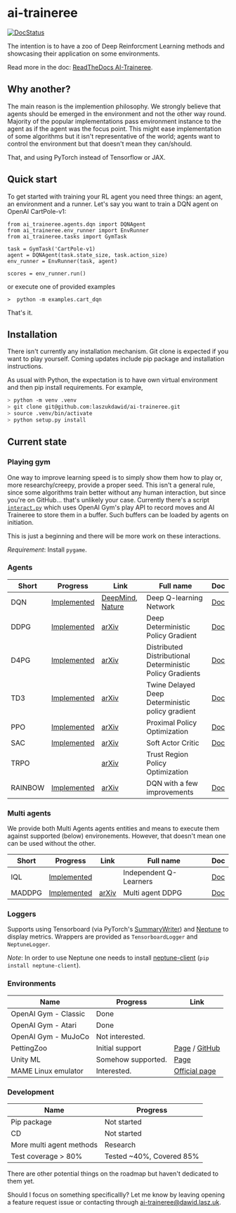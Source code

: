 # ai-traineree
[![DocStatus](https://readthedocs.org/projects/ai-traineree/badge/?version=latest)](https://ai-traineree.readthedocs.io/)

The intention is to have a zoo of Deep Reinforcment Learning methods and showcasing their application on some environments.

Read more in the doc: [ReadTheDocs AI-Traineree](https://ai-traineree.readthedocs.io/).

## Why another?

The main reason is the implemention philosophy.
We strongly believe that agents should be emerged in the environment and not the other way round.
Majority of the popular implementations pass environment instance to the agent as if the agent was the focus point.
This might ease implementation of some algorithms but it isn't representative of the world;
agents want to control the environment but that doesn't mean they can/should.

That, and using PyTorch instead of Tensorflow or JAX.

## Quick start

To get started with training your RL agent you need three things: an agent, an environment and a runner. Let's say you want to train a DQN agent on OpenAI CartPole-v1:
```
from ai_traineree.agents.dqn import DQNAgent
from ai_traineree.env_runner import EnvRunner
from ai_traineree.tasks import GymTask

task = GymTask('CartPole-v1)
agent = DQNAgent(task.state_size, task.action_size)
env_runner = EnvRunner(task, agent)

scores = env_runner.run()
```
or execute one of provided examples
```
>  python -m examples.cart_dqn
```

That's it.

## Installation

There isn't currently any installation mechanism. Git clone is expected if you want to play yourself. Coming updates include pip package and installation instructions.

As usual with Python, the expectation is to have own virtual environment and then pip install requirements. For example,
```bash
> python -m venv .venv
> git clone git@github.com:laszukdawid/ai-traineree.git
> source .venv/bin/activate
> python setup.py install
```

## Current state

### Playing gym
One way to improve learning speed is to simply show them how to play or, more researchy/creepy, provide a proper seed.
This isn't a general rule, since some algorithms train better without any human interaction, but since you're on GitHub... that's unlikely your case.
Currently there's a script [`interact.py`](scripts/interact.py) which uses OpenAI Gym's play API to record moves and AI Traineree to store them
in a buffer. Such buffers can be loaded by agents on initiation.

This is just a beginning and there will be more work on these interactions.

*Requirement*: Install `pygame`.

### Agents

| Short | Progress | Link | Full name | Doc |
|-------|----------|------|-----------|-----|
| DQN  | [Implemented](ai_traineree/agents/dqn.py) | [DeepMind](https://deepmind.com/research/publications/human-level-control-through-deep-reinforcement-learning), [Nature](https://www.nature.com/articles/nature14236)| Deep Q-learning Network  | [Doc](https://ai-traineree.readthedocs.io/en/latest/agents.html#dqn)
| DDPG | [Implemented](ai_traineree/agents/ddpg.py) | [arXiv](https://arxiv.org/abs/1509.02971) | Deep Deterministic Policy Gradient | [Doc](https://ai-traineree.readthedocs.io/en/latest/agents.html#ddpg)
| D4PG | [Implemented](ai_traineree/agents/d4pg.py) | [arXiv](https://arxiv.org/abs/1804.08617) | Distributed Distributional Deterministic Policy Gradients | [Doc](https://ai-traineree.readthedocs.io/en/latest/agents.html#d4pg)
| TD3 | [Implemented](ai_traineree/agents/td3.py) | [arXiv](https://arxiv.org/abs/1802.09477) | Twine Delayed Deep Deterministic policy gradient | [Doc](https://ai-traineree.readthedocs.io/en/latest/agents.html#td3)
| PPO | [Implemented](ai_traineree/agents/ppo.py) | [arXiv](https://arxiv.org/abs/1707.06347) | Proximal Policy Optimization |[Doc](https://ai-traineree.readthedocs.io/en/latest/agents.html#ppo)
| SAC | [Implemented](ai_traineree/agents/sac.py) | [arXiv](https://arxiv.org/abs/1801.01290) | Soft Actor Critic |[Doc](https://ai-traineree.readthedocs.io/en/latest/agents.html#sac)
| TRPO | | [arXiv](https://arxiv.org/abs/1502.05477) | Trust Region Policy Optimization |
| RAINBOW | [Implemented](ai_traineree/agents/rainbow.py) | [arXiv](https://arxiv.org/abs/1710.02298) | DQN with a few improvements |[Doc](https://ai-traineree.readthedocs.io/en/latest/agents.html#rainbow)

### Multi agents

We provide both Multi Agents agents entities and means to execute them against supported (below) environements.
However, that doesn't mean one can be used without the other.

| Short | Progress | Link | Full name | Doc |
|-------|----------|------|-----------|-----|
| IQL | [Implemented](ai_traineree/multi_agent/iql.py) | | Independent Q-Learners|[Doc](https://ai-traineree.readthedocs.io/en/latest/multi_agent.html#iql)
| MADDPG | [Implemented](ai_traineree/multi_agent/maddpg.py) | [arXiv](https://arxiv.org/abs/1706.02275) | Multi agent DDPG |[Doc](https://ai-traineree.readthedocs.io/en/latest/multi_agent.html#maddpg)

### Loggers

Supports using Tensorboard (via PyTorch's [SummaryWriter](https://pytorch.org/docs/stable/tensorboard.html)) and [Neptune](https://neptune.ai) to display metrics. Wrappers are provided as `TensorboardLogger` and `NeptuneLogger`.

*Note*: In order to use Neptune one needs to install [neptune-client](https://pypi.org/project/neptune-client/) (`pip install neptune-client`).

### Environments

| Name | Progress | Link |
|------|----------|------|
| OpenAI Gym - Classic | Done |
| OpenAI Gym - Atari | Done |
| OpenAI Gym - MuJoCo | Not interested. |
| PettingZoo | Initial support | [Page](https://www.pettingzoo.ml/) / [GitHub](https://github.com/PettingZoo-Team/PettingZoo) |
| Unity ML | Somehow supported. | [Page](https://unity3d.com/machine-learning)
| MAME Linux emulator | Interested. | [Official page](https://www.mamedev.org/)

### Development

| Name | Progress |
|------|----------|
| Pip package | Not started |
| CD | Not started |
| More multi agent methods | Research |
| Test coverage > 80% | Tested ~40%, Covered 85% |

There are other potential things on the roadmap but haven't dedicated to them yet. 

Should I focus on something specificallly? Let me know by leaving opening a feature request issue or contacting through [ai-traineree@dawid.lasz.uk](mailto:ai-traineree@dawid.lasz.uk).


